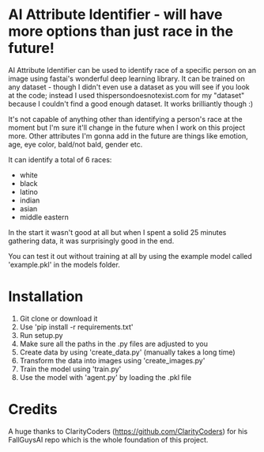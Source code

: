 # AI Attribute Identifier - will have more options than just race in the future!
AI Attribute Identifier can be used to identify race of a specific person on an image using fastai's wonderful deep learning library. It can be trained on any dataset - though I didn't even use a dataset as you will see if you look at the code; instead I used thispersondoesnotexist.com for my "dataset" because I couldn't find a good enough dataset. It works brilliantly though :) 

It's not capable of anything other than identifying a person's race at the moment but I'm sure it'll change in the future when I work on this project more.
Other attributes I'm gonna add in the future are things like emotion, age, eye color, bald/not bald, gender etc.

It can identify a total of 6 races:
- white
- black
- latino
- indian
- asian
- middle eastern

In the start it wasn't good at all but when I spent a solid 25 minutes gathering data, it was surprisingly good in the end.

You can test it out without training at all by using the example model called 'example.pkl' in the models folder.

# Installation
1. Git clone or download it
2. Use 'pip install -r requirements.txt'
3. Run setup.py
4. Make sure all the paths in the .py files are adjusted to you
4. Create data by using 'create_data.py' (manually takes a long time)
5. Transform the data into images using 'create_images.py'
6. Train the model using 'train.py'
7. Use the model with 'agent.py' by loading the .pkl file

# Credits
A huge thanks to ClarityCoders (https://github.com/ClarityCoders) for his FallGuysAI repo which is the whole foundation of this project. 
